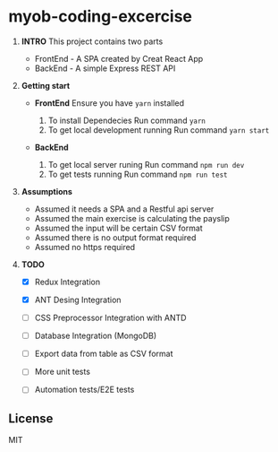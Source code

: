 # myob-coding-excercise

1. **INTRO**
    This project contains two parts
    - FrontEnd - A SPA created by Creat React App
    - BackEnd - A simple Express REST API

2.  **Getting start**
    -  **FrontEnd**
        Ensure you have `yarn` installed
        1. To install Dependecies
            Run command `yarn`
        2. To get local development running
            Run command `yarn start`
    
    - **BackEnd**
        1. To get local server runing
        Run command `npm run dev` 
        2. To get tests running
        Run command `npm run test` 
    
3. **Assumptions**
    - Assumed it needs a SPA and a Restful api server
    - Assumed the main exercise is calculating the payslip
    - Assumed the input will be certain CSV format
    - Assumed there is no output format required
    - Assumed no https required

4. **TODO**
    - [x] Redux Integration
    - [x] ANT Desing Integration
    - [ ] CSS Preprocessor Integration with ANTD
    - [ ] Database Integration (MongoDB)
    - [ ] Export data from table as CSV format
    - [ ] More unit tests
    - [ ] Automation tests/E2E tests
  


License
-----------------
MIT
